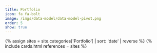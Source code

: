 ```yaml
---
title: Portfolio
icon: fa fa-bolt
image: /imgs/data-model/data-model-pivot.png
order: 5
show: true
---
```



{% assign sites = site.categories['Portfolio'] | sort: 'date' | reverse %}
{% include cards.html references = sites %}
